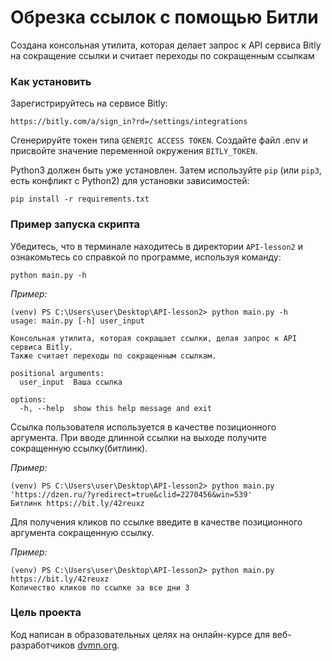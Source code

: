 # Обрезка ссылок с помощью Битли

Создана консольная утилита, которая делает запрос к API сервиса Bitly на сокращение ссылки и считает переходы по сокращенным ссылкам

### Как установить

Зарегистрируйтесь на сервисе Bitly:
```
https://bitly.com/a/sign_in?rd=/settings/integrations
```
Сгенерируйте токен типа `GENERIC ACCESS TOKEN`. Создайте файл .env и присвойте значение переменной окружения `BITLY_TOKEN`. 

Python3 должен быть уже установлен. 
Затем используйте `pip` (или `pip3`, есть конфликт с Python2) для установки зависимостей:
```
pip install -r requirements.txt
```
### Пример запуска скрипта

Убедитесь, что в терминале находитесь в директории `API-lesson2` и ознакомьтесь со справкой по программе, используя команду:
```
python main.py -h
```
_Пример:_

```
(venv) PS C:\Users\user\Desktop\API-lesson2> python main.py -h     
usage: main.py [-h] user_input

Консольная утилита, которая сокращает ссылки, делая запрос к API сервиса Bitly.
Также считает переходы по сокращенным ссылкам.

positional arguments:
  user_input  Ваша ссылка

options:
  -h, --help  show this help message and exit
```

Ссылка пользователя используется в качестве позиционного аргумента. При вводе длинной ссылки на выходе получите сокращенную ссылку(битлинк).

_Пример:_

```
(venv) PS C:\Users\user\Desktop\API-lesson2> python main.py 'https://dzen.ru/?yredirect=true&clid=2270456&win=539'
Битлинк https://bit.ly/42reuxz
```

Для получения кликов по ссылке введите в качестве позиционного аргумента сокращенную ссылку.

_Пример:_

```
(venv) PS C:\Users\user\Desktop\API-lesson2> python main.py https://bit.ly/42reuxz
Количество кликов по ссылке за все дни 3
```

### Цель проекта

Код написан в образовательных целях на онлайн-курсе для веб-разработчиков [dvmn.org](https://dvmn.org/).
